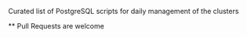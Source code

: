 
Curated list of PostgreSQL scripts for daily management of the clusters

** Pull Requests are welcome 
